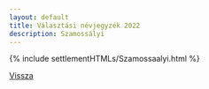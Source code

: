 ```yaml
---
layout: default
title: Választási névjegyzék 2022
description: Szamossályi
---
```


{% include settlementHTMLs/Szamossaalyi.html %}

[Vissza](../)